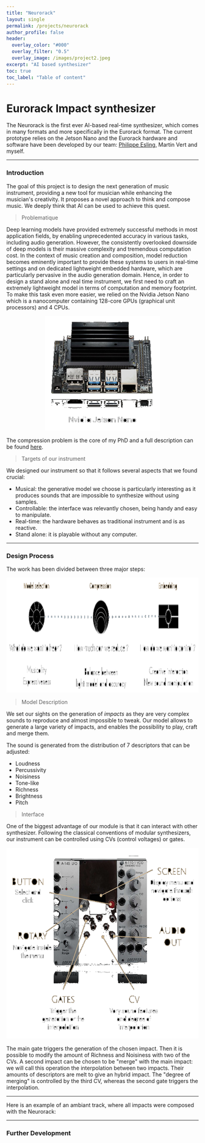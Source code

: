 ```yaml
---
title: "Neurorack"
layout: single
permalink: /projects/neurorack
author_profile: false
header:
  overlay_color: "#000"
  overlay_filter: "0.5"
  overlay_image: /images/project2.jpeg
excerpt: "AI based synthesizer"
toc: true
toc_label: "Table of content"
---
```


# Eurorack Impact synthesizer

The Neurorack is the first ever AI-based real-time synthesizer, which comes in many formats and more specifically in the Eurorack format. The current prototype relies on the Jetson Nano and the Eurorack hardware and software have been developed by our team: [Philippe Esling](https://esling.github.io/), Martin Vert and myself.

*****************************************************************************

### Introduction

The goal of this project is to design the next generation of music instrument, providing a new tool for musician while enhancing the musician's creativity. It proposes a novel approach to think and compose music. We deeply think that AI can be used to achieve this quest.

> Problematique

Deep learning models have provided extremely successful methods in most application fields, by enabling unprecedented accuracy in various tasks, including audio generation. However, the consistently overlooked downside of deep models is their massive complexity and tremendous computation cost.
In the context of music creation and composition, model reduction becomes eminently important to provide these systems to users in real-time settings and on dedicated lightweight embedded hardware, which are particularly pervasive in the audio generation domain. Hence, in order to design a stand alone and real time instrument, we first need to craft an extremely lightweight model in terms of computation and memory footprint. To make this task even more easier, we relied on the Nvidia Jetson Nano which is a nanocomputer containing 128-core GPUs (graphical unit processors) and 4 CPUs.

<p align="center">
  <img width="300" height="300" src="https://raw.githubusercontent.com/ninon-io/ninon-io.github.io/master/images/jetson.png">
</p>

The compression problem is the core of my PhD and a full description can be found [here](https://ninon-io.github.io/research/phd/).

> Targets of our instrument

We designed our instrument so that it follows several aspects that we found crucial:

- Musical: the generative model we choose is particularly interesting as it produces sounds that are impossible to synthesize without using samples.
- Controllable: the interface was relevantly chosen, being handy and easy to manipulate.
- Real-time: the hardware behaves as traditional instrument and is as reactive.
- Stand alone: it is playable without any computer.

**************************************************************************************

### Design Process

The work has been divided between three major steps:
<p align="center">
  <img width="1200" height="300" src="https://raw.githubusercontent.com/ninon-io/ninon-io.github.io/master/images/steps.png">
</p>

> Model Description

We set our sights on the generation of *impacts* as they are very complex sounds to reproduce and almost impossible to tweak. Our model allows to generate a large variety of impacts, and enables the possibility to play, craft and merge them. 

The sound is generated from the distribution of 7 descriptors that can be adjusted:
- Loudness
- Percussivity
- Noisiness
- Tone-like
- Richness
- Brightness
- Pitch

> Interface

One of the biggest advantage of our module is that it can interact with other synthesizer. Following the classical conventions of modular synthesizers, our instrument can be controlled using CVs (control voltages) or gates.

<p align="center">
  <img width="700" height="500" src="https://raw.githubusercontent.com/ninon-io/ninon-io.github.io/master/images/interface_neurorack.png">
</p>

The main gate triggers the generation of the chosen impact. Then it is possible to modify the amount of Richness and Noisiness with two of the CVs.
A second impact can be chosen to be "merge" with the main impact: we will call this operation the interpolation between two impacts. Their amounts of descriptors are melt to give an hybrid impact. The "degree of merging" is controlled by the third CV, whereas the second gate triggers the interpolation. 

***************************************************************

Here is an example of an ambiant track, where all impacts were composed with the Neurorack:

***************************************************************
### Further Development




